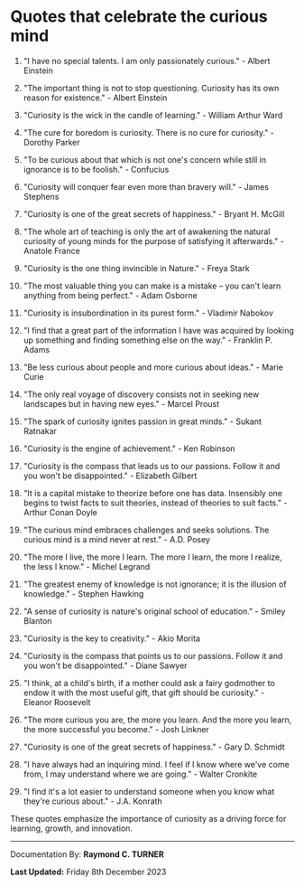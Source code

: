 # Quotes that celebrate the curious mind

1. "I have no special talents. I am only passionately curious." - Albert Einstein

2. "The important thing is not to stop questioning. Curiosity has its own reason for existence." - Albert Einstein

3. "Curiosity is the wick in the candle of learning." - William Arthur Ward

4. "The cure for boredom is curiosity. There is no cure for curiosity." - Dorothy Parker

5. "To be curious about that which is not one's concern while still in ignorance is to be foolish." - Confucius

6. "Curiosity will conquer fear even more than bravery will." - James Stephens

7. "Curiosity is one of the great secrets of happiness." - Bryant H. McGill

8. "The whole art of teaching is only the art of awakening the natural curiosity of young minds for the purpose of satisfying it afterwards." - Anatole France

9. "Curiosity is the one thing invincible in Nature." - Freya Stark

10. "The most valuable thing you can make is a mistake – you can't learn anything from being perfect." - Adam Osborne

11. "Curiosity is insubordination in its purest form." - Vladimir Nabokov

12. "I find that a great part of the information I have was acquired by looking up something and finding something else on the way." - Franklin P. Adams

13. "Be less curious about people and more curious about ideas." - Marie Curie

14. "The only real voyage of discovery consists not in seeking new landscapes but in having new eyes." - Marcel Proust

15. "The spark of curiosity ignites passion in great minds." - Sukant Ratnakar

16. "Curiosity is the engine of achievement." - Ken Robinson

17. "Curiosity is the compass that leads us to our passions. Follow it and you won't be disappointed." - Elizabeth Gilbert

18. "It is a capital mistake to theorize before one has data. Insensibly one begins to twist facts to suit theories, instead of theories to suit facts." - Arthur Conan Doyle

19. "The curious mind embraces challenges and seeks solutions. The curious mind is a mind never at rest." - A.D. Posey

20. "The more I live, the more I learn. The more I learn, the more I realize, the less I know." - Michel Legrand

21. "The greatest enemy of knowledge is not ignorance; it is the illusion of knowledge." - Stephen Hawking

22. "A sense of curiosity is nature's original school of education." - Smiley Blanton

23. "Curiosity is the key to creativity." - Akio Morita

24. "Curiosity is the compass that points us to our passions. Follow it and you won't be disappointed." - Diane Sawyer

25. "I think, at a child's birth, if a mother could ask a fairy godmother to endow it with the most useful gift, that gift should be curiosity." - Eleanor Roosevelt

26. "The more curious you are, the more you learn. And the more you learn, the more successful you become." - Josh Linkner

27. "Curiosity is one of the great secrets of happiness." - Gary D. Schmidt

28. "I have always had an inquiring mind. I feel if I know where we've come from, I may understand where we are going." - Walter Cronkite

29. "I find it's a lot easier to understand someone when you know what they're curious about." - J.A. Konrath

These quotes emphasize the importance of curiosity as a driving force for learning, growth, and innovation.

---

Documentation By: **Raymond C. TURNER**

**Last Updated:** Friday 8th December 2023